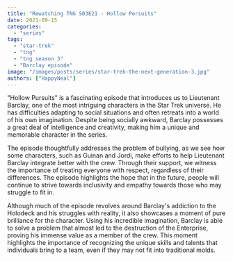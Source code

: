 ```yaml
---
title: "Rewatching TNG S03E21 - Hollow Persuits"
date: 2021-09-15
categories: 
  - "series"
tags: 
  - "star-trek"
  - "tng"
  - "tng season 3"
  - "Barclay episode"
image: "/images/posts/series/star-trek-the-next-generation-3.jpg"
authors: ["HappyNeal"]
---
```


"Hollow Pursuits" is a fascinating episode that introduces us to Lieutenant Barclay, one of the most intriguing characters in the Star Trek universe. He has difficulties adapting to social situations and often retreats into a world of his own imagination. Despite being socially awkward, Barclay possesses a great deal of intelligence and creativity, making him a unique and memorable character in the series.

The episode thoughtfully addresses the problem of bullying, as we see how some characters, such as Guinan and Jordi, make efforts to help Lieutenant Barclay integrate better with the crew. Through their support, we witness the importance of treating everyone with respect, regardless of their differences. The episode highlights the hope that in the future, people will continue to strive towards inclusivity and empathy towards those who may struggle to fit in.

Although much of the episode revolves around Barclay's addiction to the Holodeck and his struggles with reality, it also showcases a moment of pure brilliance for the character. Using his incredible imagination, Barclay is able to solve a problem that almost led to the destruction of the Enterprise, proving his immense value as a member of the crew. This moment highlights the importance of recognizing the unique skills and talents that individuals bring to a team, even if they may not fit into traditional molds.
